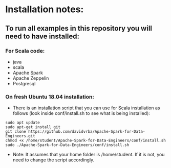 # Installation notes:

## To run all examples in this repository you will need to have installed:

### For Scala code:
* java
* scala
* Apache Spark
* Apache Zeppelin
* Postgresql

### On fresh Ubuntu 18.04 installation:
* There is an installation script that you can use for Scala installation as follows (look inside conf/install.sh to see what is being installed):
```
sudo apt update
sudo apt-get install git
git clone https://github.com/davidvrba/Apache-Spark-for-Data-Engineers.git
chmod +x /home/student/Apache-Spark-for-Data-Engineers/conf/install.sh
sudo ./Apache-Spark-for-Data-Engineers/conf/install.sh
```
* Note: It assumes that your home folder is /home/student. If it is not, you need to change the script accordingly.
